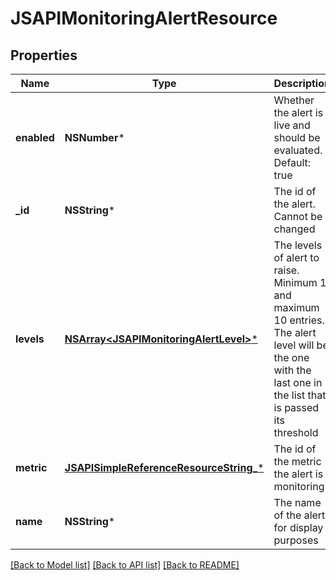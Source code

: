 # JSAPIMonitoringAlertResource

## Properties
Name | Type | Description | Notes
------------ | ------------- | ------------- | -------------
**enabled** | **NSNumber*** | Whether the alert is live and should be evaluated. Default: true | [optional] 
**_id** | **NSString*** | The id of the alert. Cannot be changed | 
**levels** | [**NSArray&lt;JSAPIMonitoringAlertLevel&gt;***](JSAPIMonitoringAlertLevel.md) | The levels of alert to raise. Minimum 1 and maximum 10 entries. The alert level will be the one with the last one in the list that is passed its threshold | 
**metric** | [**JSAPISimpleReferenceResourceString_***](JSAPISimpleReferenceResourceString_.md) | The id of the metric the alert is monitoring | 
**name** | **NSString*** | The name of the alert, for display purposes | 

[[Back to Model list]](../README.md#documentation-for-models) [[Back to API list]](../README.md#documentation-for-api-endpoints) [[Back to README]](../README.md)


